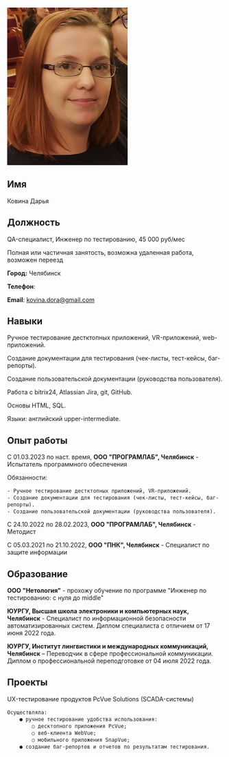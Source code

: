 ![Photo](/img/photo.jpg)

## Имя

Ковина Дарья

## Должность

QA-специалист, Инженер по тестированию, 45 000 руб/мес

Полная или частичная занятость, возможна удаленная работа, возможен переезд

**Город:** Челябинск

**Телефон**: 

**Email**: kovina.dora@gmail.com

## Навыки

Ручное тестирование дестктопных приложений, VR-приложений, web-приложений.

Создание документации для тестирования (чек-листы, тест-кейсы, баг-репорты).

Создание пользовательской документации (руководства пользователя).

Работа с bitrix24, Atlassian Jira, git, GitHub.

Основы HTML, SQL.

Языки: английский upper-intermediate.

## Опыт работы

С 01.03.2023 по наст. время, **ООО "ПРОГРАМЛАБ", Челябинск** - Испытатель программного обеспечения

Обязанности:

    - Ручное тестирование дестктопных приложений, VR-приложений.
    - Создание документации для тестирования (чек-листы, тест-кейсы, баг-репорты).
    - Создание пользовательской документации (руководства пользователя).

С 24.10.2022 по 28.02.2023, **ООО "ПРОГРАМЛАБ", Челябинск** - Методист

С 05.03.2021 по 21.10.2022, **ООО "ПНК", Челябинск** - Специалист по защите информации

## Образование

**ООО "Нетология"** - прохожу обучение по программе "Инженер по тестированию: с нуля до middle"

**ЮУРГУ, Высшая школа электроники и компьютерных наук, Челябинск** - 
Специалист по информационной безопасности автоматизированных систем.
Диплом специалиста с отличием от 17 июня 2022 года.

**ЮУРГУ, Институт лингвистики и международных коммуникаций, Челябинск** –
Переводчик в сфере профессиональной коммуникации.
Диплом о профессиональной переподготовке от 04 июля 2022 года.

## Проекты

UX-тестирование продуктов PcVue Solutions (SCADA-системы)

    Осуществляла:
        ● ручное тестирование удобства использования:
            ○ десктопного приложения PcVue;
            ○ веб-клиента WebVue;
            ○ мобильного приложения SnapVue;
        ● создание баг-репортов и отчетов по результатам тестирования.